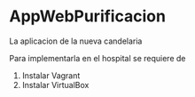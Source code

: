 # AppWebPurificacion



La aplicacion de la nueva candelaria 

Para implementarla en el hospital se requiere de 
1. Instalar Vagrant 
2. Instalar VirtualBox



